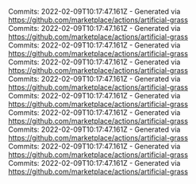 Commits: 2022-02-09T10:17:47.161Z - Generated via https://github.com/marketplace/actions/artificial-grass
<br>
Commits: 2022-02-09T10:17:47.161Z - Generated via https://github.com/marketplace/actions/artificial-grass
<br>
Commits: 2022-02-09T10:17:47.161Z - Generated via https://github.com/marketplace/actions/artificial-grass
<br>
Commits: 2022-02-09T10:17:47.161Z - Generated via https://github.com/marketplace/actions/artificial-grass
<br>
Commits: 2022-02-09T10:17:47.161Z - Generated via https://github.com/marketplace/actions/artificial-grass
<br>
Commits: 2022-02-09T10:17:47.161Z - Generated via https://github.com/marketplace/actions/artificial-grass
<br>
Commits: 2022-02-09T10:17:47.161Z - Generated via https://github.com/marketplace/actions/artificial-grass
<br>
Commits: 2022-02-09T10:17:47.161Z - Generated via https://github.com/marketplace/actions/artificial-grass
<br>
Commits: 2022-02-09T10:17:47.161Z - Generated via https://github.com/marketplace/actions/artificial-grass
<br>
Commits: 2022-02-09T10:17:47.161Z - Generated via https://github.com/marketplace/actions/artificial-grass
<br>
